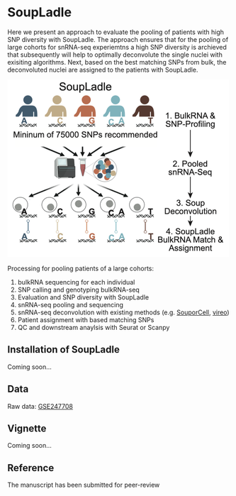 # SoupLadle
Here we present an approach to evaluate the pooling of patients with high SNP diversity with SoupLadle. The approach ensures that for the pooling of large cohorts for snRNA-seq experiemtns a high SNP diversity is archieved that subsequently will help to optimally deconvolute the single nuclei with exisiting algorithms.
Next, based on the best matching SNPs from bulk, the deconvoluted nuclei are assigned to the patients with SoupLadle.

<img src="https://github.com/ToreBle/SoupLadle/blob/main/SoupLadle_Cover.png" width="500">

Processing for pooling patients of a large cohorts:

1. bulkRNA sequencing for each individual
2. SNP calling and genotyping bulkRNA-seq
3. Evaluation and SNP diversity with SoupLadle
4. snRNA-seq pooling and sequencing
5. snRNA-seq deconvolution with existing methods (e.g. [SouporCell](https://github.com/wheaton5/souporcell), [vireo](https://github.com/single-cell-genetics/vireo))
6. Patient assignment with based matching SNPs
7. QC and downstream anaylsis with Seurat or Scanpy

## Installation of SoupLadle
Coming soon...

## Data
Raw data: [GSE247708](https://www.ncbi.nlm.nih.gov/geo/query/acc.cgi?acc=GSE247708)

## Vignette
Coming soon...

## Reference
The manuscript has been submitted for peer-review
